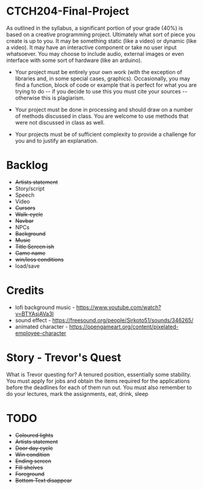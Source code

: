 # CTCH204-Final-Project

As outlined in the syllabus, a significant portion of your grade (40%) is based on a creative programming project. Ultimately what sort of piece you create is up to
you. It may be something static (like a video) or dynamic (like a video). It may have an interactive component or take no user input whatsoever. You may choose to include audio, external images or even interface with some sort of hardware (like an arduino).

- Your project must be entirely your own work (with the exception of libraries and, in some special cases, graphics). Occasionally, you may find a function, block of code or example that is perfect for what you are trying to do -- if you decide to use this you must cite your sources -- otherwise this is plagiarism.

- Your project must be done in processing and should draw on a number of methods discussed in class. You are welcome to use methods that were not discussed in class as well.

- Your projects must be of sufficient complexity to provide a challenge for you and to justify an explanation.

# Backlog

- ~~Artists statement~~
- Story/script
- Speech
- Video
- ~~Cursors~~
- ~~Walk-cycle~~
- ~~Navbar~~
- NPCs
- ~~Background~~
- ~~Music~~
- ~~Title Screen ish~~
- ~~Game name~~
- ~~win/loss conditions~~
- load/save

# Credits

- lofi background music - https://www.youtube.com/watch?v=BTYAsjAVa3I
- sound effect - https://freesound.org/people/Sirkoto51/sounds/346265/
- animated character - https://opengameart.org/content/pixelated-employee-character

# Story - Trevor's Quest

What is Trevor questing for? A tenured position, essentially some stability. You must apply for jobs and obtain the items required for the applications before the deadlines for each of them run out. You must also remember to do your lectures, mark the assignments, eat, drink, sleep

# TODO

- ~~Coloured lights~~
- ~~Artists statement~~
- ~~Door day cycle~~
- ~~Win condition~~
- ~~Ending screen~~
- ~~Fill shelves~~
- ~~Foreground~~
- ~~Bottom Text disappear~~
